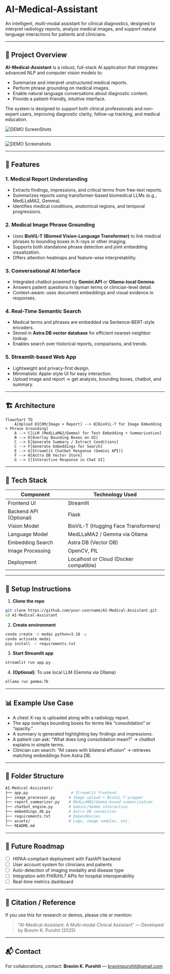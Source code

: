 # AI-Medical-Assistant

An intelligent, multi-modal assistant for clinical diagnostics, designed to interpret radiology reports, analyze medical images, and support natural language interactions for patients and clinicians.

---

## 🧠 Project Overview

**AI-Medical-Assistant** is a robust, full-stack AI application that integrates advanced NLP and computer vision models to:

* Summarize and interpret unstructured medical reports.
* Perform phrase grounding on medical images.
* Enable natural language conversations about diagnostic content.
* Provide a patient-friendly, intuitive interface.

The system is designed to support both clinical professionals and non-expert users, improving diagnostic clarity, follow-up tracking, and medical education.

![DEMO ScreenShots](https://drive.google.com/uc?export=view&id=1knwQGGP0IUyRJOUPRcK0DRa1TOOuh8HK)

---
![DEMO Screenshots](https://drive.google.com/uc?export=view&id=1jdIcrhJaZ9lXwkhxDnlC5g6k0hwJW7AY)

---

## 🚀 Features

### 1. **Medical Report Understanding**

* Extracts findings, impressions, and critical terms from free-text reports.
* Summarizes reports using transformer-based biomedical LLMs (e.g., MedLLaMA2, Gemma).
* Identifies medical conditions, anatomical regions, and temporal progressions.

### 2. **Medical Image Phrase Grounding**

* Uses **BioViL-T (Biomed Vision-Language Transformer)** to link medical phrases to bounding boxes in X-rays or other imaging.
* Supports both standalone phrase detection and joint embedding visualization.
* Offers attention heatmaps and feature-wise interpretability.

### 3. **Conversational AI Interface**

* Integrated chatbot powered by **Gemini API** or **Ollama-local Gemma**.
* Answers patient questions in layman terms or clinician-level detail.
* Context-aware: uses document embeddings and visual evidence in responses.

### 4. **Real-Time Semantic Search**

* Medical terms and phrases are embedded via Sentence-BERT-style encoders.
* Stored in **Astra DB vector database** for efficient nearest-neighbor lookup.
* Enables search over historical reports, comparisons, and trends.

### 5. **Streamlit-based Web App**

* Lightweight and privacy-first design.
* Minimalistic Apple-style UI for easy interaction.
* Upload image and report → get analysis, bounding boxes, chatbot, and summary.

---

## 🏗️ Architecture

```mermaid
flowchart TD
    A[Upload DICOM/Image + Report] --> B[BioViL-T for Image Embedding + Phrase Grounding]
    A --> C[LLM (MedLLaMA2/Gemma) for Text Embedding + Summarization]
    B --> D[Overlay Bounding Boxes on UI]
    C --> E[Generate Summary / Extract Conditions]
    C --> F[Generate Embeddings for Search]
    E --> G[Streamlit Chatbot Response (Gemini API)]
    F --> H[Astra DB Vector Store]
    G --> I[Interactive Response in Chat UI]
```

---

## 🧰 Tech Stack

| Component              | Technology Used                        |
| ---------------------- | -------------------------------------- |
| Frontend UI            | Streamlit                              |
| Backend API (Optional) | Flask                                  |
| Vision Model           | BioViL-T (Hugging Face Transformers)   |
| Language Model         | MedLLaMA2 / Gemma via Ollama           |
| Embedding Search       | Astra DB (Vector DB)                   |
| Image Processing       | OpenCV, PIL                            |
| Deployment             | Localhost or Cloud (Docker compatible) |

---

## 🧪 Setup Instructions

1. **Clone the repo**

```bash
git clone https://github.com/your-username/AI-Medical-Assistant.git
cd AI-Medical-Assistant
```

2. **Create environment**

```bash
conda create -n medai python=3.10 -y
conda activate medai
pip install -r requirements.txt
```

3. **Start Streamlit app**

```bash
streamlit run app.py
```

4. **(Optional)**: To use local LLM (Gemma via Ollama)

```bash
ollama run gemma:7b
```

---

## 📊 Example Use Case

* A chest X-ray is uploaded along with a radiology report.
* The app overlays bounding boxes for terms like “consolidation” or “opacity.”
* A summary is generated highlighting key findings and impressions.
* A patient can ask: “What does lung consolidation mean?” → chatbot explains in simple terms.
* Clinician can search: “All cases with bilateral effusion” → retrieves matching embeddings from Astra DB.

---

## 📁 Folder Structure

```bash
AI-Medical-Assistant/
├── app.py                   # Streamlit frontend
├── image_processor.py      # Image upload + BioViL-T wrapper
├── report_summarizer.py    # MedLLaMA2/Gemma-based summarization
├── chatbot_engine.py       # Gemini/Gemma interaction
├── embeddings_db.py        # Astra DB connection
├── requirements.txt        # Dependencies
├── assets/                 # Logo, image samples, etc.
└── README.md
```

---

## 🧬 Future Roadmap

* [ ] HIPAA-compliant deployment with FastAPI backend
* [ ] User account system for clinicians and patients
* [ ] Auto-detection of imaging modality and disease type
* [ ] Integration with FHIR/HL7 APIs for hospital interoperability
* [ ] Real-time metrics dashboard

---

## 📄 Citation / Reference

If you use this for research or demos, please cite or mention:

> "AI-Medical-Assistant: A Multi-modal Clinical Assistant" — Developed by Bravim K. Purohit (2025)

---

## 📬 Contact

For collaborations, contact: **Bravim K. Purohit** — [bravimpurohit@gmail.com](mailto:bravimpurohit@gmail.com)
